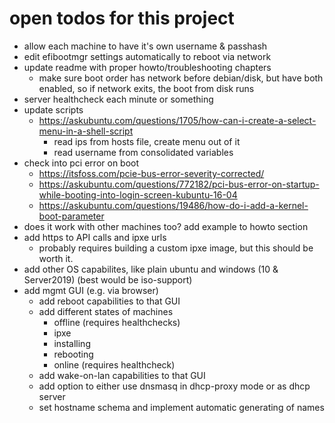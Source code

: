 # open todos for this project
- allow each machine to have it's own username & passhash
- edit efibootmgr settings automatically to reboot via network
- update readme with proper howto/troubleshooting chapters
  - make sure boot order has network before debian/disk, but have both enabled, so if network exits, the boot from disk runs
- server healthcheck each minute or something
- update scripts
  - https://askubuntu.com/questions/1705/how-can-i-create-a-select-menu-in-a-shell-script
    - read ips from hosts file, create menu out of it
    - read username from consolidated variables
- check into pci error on boot
  - https://itsfoss.com/pcie-bus-error-severity-corrected/
  - https://askubuntu.com/questions/772182/pci-bus-error-on-startup-while-booting-into-login-screen-kubuntu-16-04
  - https://askubuntu.com/questions/19486/how-do-i-add-a-kernel-boot-parameter
- does it work with other machines too? add example to howto section
- add https to API calls and ipxe urls
  - probably requires building a custom ipxe image, but this should be worth it.
- add other OS capabilites, like plain ubuntu and windows (10 & Server2019) (best would be iso-support)
- add mgmt GUI (e.g. via browser)
  - add reboot capabilities to that GUI
  - add different states of machines
    - offline (requires healthchecks)
    - ipxe
    - installing
    - rebooting
    - online (requires healthcheck)
  - add wake-on-lan capabilities to that GUI
  - add option to either use dnsmasq in dhcp-proxy mode or as dhcp server
  - set hostname schema and implement automatic generating of names